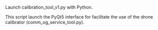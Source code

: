 Launch calibration_tool_v1.py with Python.

This script launch the PyQt5 interface for facilitate the use of the drone calibrator (comm_og_service_tool.py).


